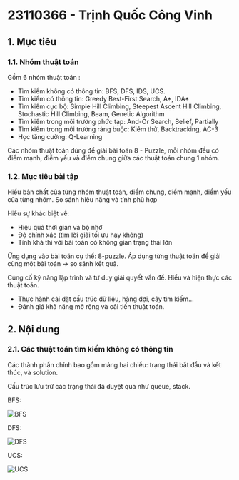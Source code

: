 # 23110366 - Trịnh Quốc Công Vinh
## 1. Mục tiêu
### 1.1. Nhóm thuật toán

Gồm 6 nhóm thuật toán :
  - Tìm kiếm không có thông tin: BFS, DFS, IDS, UCS.
  - Tìm kiếm có thông tin: Greedy Best-First Search, A*, IDA*
  - Tìm kiếm cục bộ: Simple Hill Climbing, Steepest Ascent Hill Climbing, Stochastic Hill Climbing, Beam, Genetic Algorithm
  - Tìm kiếm trong môi trường phức tạp: And-Or Search, Belief, Partially
  - Tìm kiếm trong môi trường ràng buộc: Kiểm thử, Backtracking, AC-3
  - Học tăng cường: Q-Learning

Các nhóm thuật toán dùng để giải bài toán 8 - Puzzle, mỗi nhóm đều có điểm mạnh, điểm yếu và điểm chung giữa các thuật toán chung 1 nhóm.
### 1.2. Mục tiêu bài tập

Hiểu bản chất của từng nhóm thuật toán, điểm chung, điểm mạnh, điểm yếu của từng nhóm.
So sánh hiệu năng và tính phù hợp

Hiểu sự khác biệt về:
  - Hiệu quả thời gian và bộ nhớ
  - Độ chính xác (tìm lời giải tối ưu hay không)
  - Tính khả thi với bài toán có không gian trạng thái lớn

Ứng dụng vào bài toán cụ thể: 8-puzzle.
Áp dụng từng thuật toán để giải cùng một bài toán → so sánh kết quả.

Củng cố kỹ năng lập trình và tư duy giải quyết vấn đề. Hiểu và hiện thực các thuật toán.
  - Thực hành cài đặt cấu trúc dữ liệu, hàng đợi, cây tìm kiếm...
  - Đánh giá khả năng mở rộng và cải tiến thuật toán.
## 2. Nội dung
### 2.1. Các thuật toán tìm kiếm không có thông tin
Các thành phần chính bao gồm mảng hai chiều: trạng thái bắt đầu và kết thúc, và solution.

Cấu trúc lưu trữ các trạng thái đã duyệt qua như queue, stack.

BFS:

![BFS](https://github.com/user-attachments/assets/81a9e1ed-8dc2-4ed4-87a8-b9107b4651f9)

DFS:

![DFS](https://github.com/user-attachments/assets/227c2b09-93f0-421e-b9bc-5cfbd435c04a)

UCS:

![UCS](https://github.com/user-attachments/assets/dfb2d653-34bf-48ce-b423-bb1bdaa366f3)
